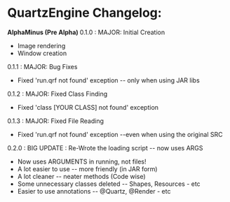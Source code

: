 QuartzEngine Changelog:
==============

<strong>AlphaMinus (Pre Alpha) </strong>
0.1.0 : MAJOR: Initial Creation
- Image rendering
- Window creation

0.1.1 : MAJOR: Bug Fixes
- Fixed 'run.qrf not found' exception -- only when using JAR libs

0.1.2 : MAJOR: Fixed Class Finding
- Fixed 'class [YOUR CLASS] not found' exception

0.1.3 : MAJOR: Fixed File Reading
- Fixed 'run.qrf not found'  exception --even when using the original SRC

0.2.0 : BIG UPDATE  : Re-Wrote the loading script -- now uses ARGS
- Now uses ARGUMENTS in running, not files!
- A lot easier to use -- more friendly (in JAR form)
- A lot cleaner -- neater methods (Code wise)
- Some unnecessary classes deleted -- Shapes, Resources - etc
- Easier to use annotations -- @Quartz, @Render - etc

